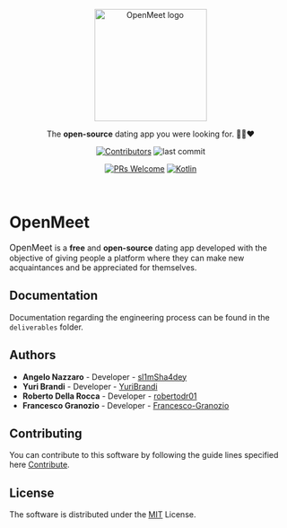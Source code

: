 <p align="center">
    <img width="200" src="./misc/openMeet_logo.png" alt="OpenMeet logo">
</p>

<p align="center">
 The <b>open-source</b> dating app you were looking for. 🤙🏻❤️
</p>

<p align="center">
<a href="#"><img src="https://img.shields.io/github/contributors/sl1mSha4dey/openMeet_Classe03?style=for-the-badge" alt="Contributors"/></a>
<img src="https://img.shields.io/github/last-commit/sl1mSha4dey/openMeet_Classe03?style=for-the-badge" alt="last commit">
</p>
<p align="center">
<a href="#"><img src="https://img.shields.io/badge/PRs-welcome-brightgreen?style=for-the-badge" alt="PRs Welcome"/></a>
<a href="#"><img src="https://img.shields.io/badge/languages-Kotlin-blue?style=for-the-badge" alt="Kotlin"/></a>
</p>

<br>

# OpenMeet
<span style="font-size: 15.50px">OpenMeet</span> is a **free** and **open-source** dating app developed with the objective of giving people a platform where they can make new acquaintances and be appreciated for themselves. 

## Documentation

 Documentation regarding the engineering process can be found in the `deliverables` folder. 

## Authors

 - **Angelo Nazzaro**   - Developer     - [sl1mSha4dey](https://github.com/sl1mSha4dey/)
 - **Yuri Brandi**      - Developer    - [YuriBrandi](https://github.com/YuriBrandi)
 - **Roberto Della Rocca**  - Developer - [robertodr01](https://github.com/robertodr01)
 - **Francesco Granozio**   - Developer - [Francesco-Granozio](https://github.com/Francesco-Granozio)

## Contributing
You can contribute to this software by following the guide lines specified here [Contribute]().


## License
The software is distributed under the [MIT](LICENSE.md) License. 
